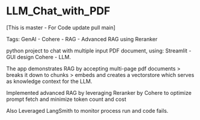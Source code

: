 # LLM_Chat_with_PDF
[This is master - For Code update pull main]

Tags: GenAI - Cohere - RAG - Advanced RAG using Reranker

python project to chat with multiple input PDF document, using: Streamlit - GUI design Cohere - LLM.

The app demonstrates RAG by accepting multi-page pdf documents > breaks it down to chunks > embeds and creates a vectorstore which serves as knowledge context for the LLM.

Implemented advanced RAG by leveraging Reranker by Cohere to optimize prompt fetch and minimize token count and cost

Also Leveraged LangSmith to monitor process run and code fails.

